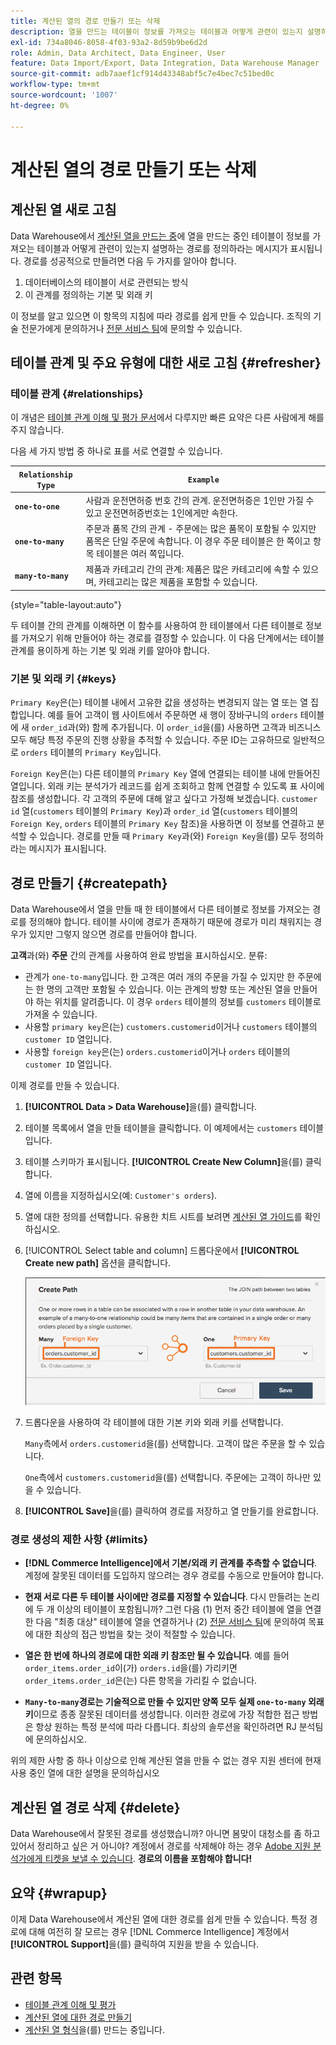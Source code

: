 ```yaml
---
title: 계산된 열의 경로 만들기 또는 삭제
description: 열을 만드는 테이블이 정보를 가져오는 테이블과 어떻게 관련이 있는지 설명하는 경로를 정의하는 방법을 알아봅니다.
exl-id: 734a8046-8058-4f03-93a2-8d59b9be6d2d
role: Admin, Data Architect, Data Engineer, User
feature: Data Import/Export, Data Integration, Data Warehouse Manager
source-git-commit: adb7aaef1cf914d43348abf5c7e4bec7c51bed0c
workflow-type: tm+mt
source-wordcount: '1007'
ht-degree: 0%

---
```


# 계산된 열의 경로 만들기 또는 삭제

## 계산된 열 새로 고침

Data Warehouse에서 [계산된 열을 만드는 중](../data-warehouse-mgr/creating-calculated-columns.md)에 열을 만드는 중인 테이블이 정보를 가져오는 테이블과 어떻게 관련이 있는지 설명하는 경로를 정의하라는 메시지가 표시됩니다. 경로를 성공적으로 만들려면 다음 두 가지를 알아야 합니다.

1. 데이터베이스의 테이블이 서로 관련되는 방식
1. 이 관계를 정의하는 기본 및 외래 키

이 정보를 알고 있으면 이 항목의 지침에 따라 경로를 쉽게 만들 수 있습니다. 조직의 기술 전문가에게 문의하거나 [전문 서비스 팀](https://experienceleague.adobe.com/docs/commerce-knowledge-base/kb/troubleshooting/miscellaneous/mbi-service-policies.html)에 문의할 수 있습니다.

## 테이블 관계 및 주요 유형에 대한 새로 고침 {#refresher}

### 테이블 관계 {#relationships}

이 개념은 [테이블 관계 이해 및 평가 문서](../../data-analyst/data-warehouse-mgr/table-relationships.md)에서 다루지만 빠른 요약은 다른 사람에게 해를 주지 않습니다.

다음 세 가지 방법 중 하나로 표를 서로 연결할 수 있습니다.

| **`Relationship Type`** | **`Example`** |
|-----|-----|
| **`one-to-one`** | 사람과 운전면허증 번호 간의 관계. 운전면허증은 1인만 가질 수 있고 운전면허증번호는 1인에게만 속한다. |
| **`one-to-many`** | 주문과 품목 간의 관계 - 주문에는 많은 품목이 포함될 수 있지만 품목은 단일 주문에 속합니다. 이 경우 주문 테이블은 한 쪽이고 항목 테이블은 여러 쪽입니다. |
| **`many-to-many`** | 제품과 카테고리 간의 관계: 제품은 많은 카테고리에 속할 수 있으며, 카테고리는 많은 제품을 포함할 수 있습니다. |

{style="table-layout:auto"}

두 테이블 간의 관계를 이해하면 이 함수를 사용하여 한 테이블에서 다른 테이블로 정보를 가져오기 위해 만들어야 하는 경로를 결정할 수 있습니다. 이 다음 단계에서는 테이블 관계를 용이하게 하는 기본 및 외래 키를 알아야 합니다.

### 기본 및 외래 키 {#keys}

`Primary Key`은(는) 테이블 내에서 고유한 값을 생성하는 변경되지 않는 열 또는 열 집합입니다. 예를 들어 고객이 웹 사이트에서 주문하면 새 행이 장바구니의 `orders` 테이블에 새 `order_id`과(와) 함께 추가됩니다. 이 `order_id`을(를) 사용하면 고객과 비즈니스 모두 해당 특정 주문의 진행 상황을 추적할 수 있습니다. 주문 ID는 고유하므로 일반적으로 `orders` 테이블의 `Primary Key`입니다.

`Foreign Key`은(는) 다른 테이블의 `Primary Key` 열에 연결되는 테이블 내에 만들어진 열입니다. 외래 키는 분석가가 레코드를 쉽게 조회하고 함께 연결할 수 있도록 표 사이에 참조를 생성합니다. 각 고객의 주문에 대해 알고 싶다고 가정해 보겠습니다. `customer id` 열(`customers` 테이블의 `Primary Key`)과 `order_id` 열(`customers` 테이블의 `Foreign Key`, `orders` 테이블의 `Primary Key` 참조)을 사용하면 이 정보를 연결하고 분석할 수 있습니다. 경로를 만들 때 `Primary Key`과(와) `Foreign Key`을(를) 모두 정의하라는 메시지가 표시됩니다.

## 경로 만들기 {#createpath}

Data Warehouse에서 열을 만들 때 한 테이블에서 다른 테이블로 정보를 가져오는 경로를 정의해야 합니다. 테이블 사이에 경로가 존재하기 때문에 경로가 미리 채워지는 경우가 있지만 그렇지 않으면 경로를 만들어야 합니다.

**고객**&#x200B;과(와) **주문** 간의 관계를 사용하여 완료 방법을 표시하십시오. 분류:

* 관계가 `one-to-many`입니다. 한 고객은 여러 개의 주문을 가질 수 있지만 한 주문에는 한 명의 고객만 포함될 수 있습니다. 이는 관계의 방향 또는 계산된 열을 만들어야 하는 위치를 알려줍니다. 이 경우 `orders` 테이블의 정보를 `customers` 테이블로 가져올 수 있습니다.
* 사용할 `primary key`은(는) `customers.customerid`이거나 `customers` 테이블의 `customer ID` 열입니다.
* 사용할 `foreign key`은(는) `orders.customerid`이거나 `orders` 테이블의 `customer ID` 열입니다.

이제 경로를 만들 수 있습니다.

1. **[!UICONTROL Data > Data Warehouse]**&#x200B;을(를) 클릭합니다.
1. 테이블 목록에서 열을 만들 테이블을 클릭합니다. 이 예제에서는 `customers` 테이블입니다.
1. 테이블 스키마가 표시됩니다. **[!UICONTROL Create New Column]**&#x200B;을(를) 클릭합니다.
1. 열에 이름을 지정하십시오(예: `Customer's orders`).
1. 열에 대한 정의를 선택합니다. 유용한 치트 시트를 보려면 [계산된 열 가이드](../data-warehouse-mgr/creating-calculated-columns.md)를 확인하십시오.
1. [!UICONTROL Select table and column] 드롭다운에서 **[!UICONTROL Create new path]** 옵션을 클릭합니다.

   ![계산된 열의 경로를 만드는 모달](../../assets/Creating_Paths_modal.png)

1. 드롭다운을 사용하여 각 테이블에 대한 기본 키와 외래 키를 선택합니다.

   `Many`측에서 `orders.customerid`을(를) 선택합니다. 고객이 많은 주문을 할 수 있습니다.

   `One`측에서 `customers.customerid`을(를) 선택합니다. 주문에는 고객이 하나만 있을 수 있습니다.

1. **[!UICONTROL Save]**&#x200B;을(를) 클릭하여 경로를 저장하고 열 만들기를 완료합니다.

### 경로 생성의 제한 사항 {#limits}

* **[!DNL Commerce Intelligence]에서 기본/외래 키 관계를 추측할 수 없습니다**. 계정에 잘못된 데이터를 도입하지 않으려는 경우 경로를 수동으로 만들어야 합니다.

* **현재 서로 다른 두 테이블 사이에만 경로를 지정할 수 있습니다**. 다시 만들려는 논리에 두 개 이상의 테이블이 포함됩니까? 그런 다음 (1) 먼저 중간 테이블에 열을 연결한 다음 &quot;최종 대상&quot; 테이블에 열을 연결하거나 (2) [전문 서비스 팀](https://experienceleague.adobe.com/docs/commerce-knowledge-base/kb/troubleshooting/miscellaneous/mbi-service-policies.html)에 문의하여 목표에 대한 최상의 접근 방법을 찾는 것이 적절할 수 있습니다.

* **열은 한 번에 하나의 경로에 대한 외래 키 참조만 될 수 있습니다**. 예를 들어 `order_items.order_id`이(가) `orders.id`을(를) 가리키면 `order_items.order_id`은(는) 다른 항목을 가리킬 수 없습니다.

* **`Many-to-many`경로는 기술적으로 만들 수 있지만 양쪽 모두 실제 `one-to-many` 외래 키**&#x200B;이므로 종종 잘못된 데이터를 생성합니다. 이러한 경로에 가장 적합한 접근 방법은 항상 원하는 특정 분석에 따라 다릅니다. 최상의 솔루션을 확인하려면 RJ 분석팀에 문의하십시오.

위의 제한 사항 중 하나 이상으로 인해 계산된 열을 만들 수 없는 경우 지원 센터에 현재 사용 중인 열에 대한 설명을 문의하십시오

## 계산된 열 경로 삭제 {#delete}

Data Warehouse에서 잘못된 경로를 생성했습니까? 아니면 봄맞이 대청소를 좀 하고 있어서 정리하고 싶은 거 아니야? 계정에서 경로를 삭제해야 하는 경우 [Adobe 지원 분석가에게 티켓을 보낼 수 있습니다](../../guide-overview.md#Submitting-a-Support-Ticket). **경로의 이름을 포함해야 합니다!**

## 요약 {#wrapup}

이제 Data Warehouse에서 계산된 열에 대한 경로를 쉽게 만들 수 있습니다. 특정 경로에 대해 여전히 잘 모르는 경우 [!DNL Commerce Intelligence] 계정에서 **[!UICONTROL Support]**&#x200B;을(를) 클릭하여 지원을 받을 수 있습니다.

## 관련 항목

* [테이블 관계 이해 및 평가](../data-warehouse-mgr/table-relationships.md)
* [계산된 열에 대한 경로 만들기](../data-warehouse-mgr/create-paths-calc-columns.md)
* [계산된 열 형식](../data-warehouse-mgr/calc-column-types.md)을(를) 만드는 중입니다.
